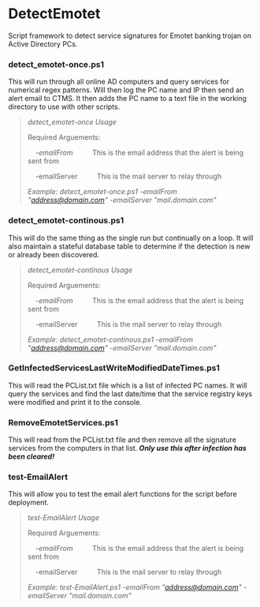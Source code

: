 # DetectEmotet
Script framework to detect service signatures for Emotet banking trojan on Active Directory PCs.

### **detect_emotet-once.ps1**
This will run through all online AD computers and query services for numerical regex patterns. Will then log the PC name and IP then send an alert email to CTMS. It then adds the PC name to a text file in the working directory to use with other scripts.
> _detect_emotet-once Usage_
>
> Required Arguements:
>
> &nbsp;&nbsp;&nbsp;&nbsp;_-emailFrom_ &nbsp;&nbsp;&nbsp;&nbsp;&nbsp;&nbsp;&nbsp;&nbsp;&nbsp;This is the email address that the alert is being sent from
>
> &nbsp;&nbsp;&nbsp;&nbsp;-emailServer &nbsp;&nbsp;&nbsp;&nbsp;&nbsp;&nbsp;&nbsp;&nbsp;&nbsp;This is the mail server to relay through
>
>_Example: detect_emotet-once.ps1 -emailFrom "address@domain.com" -emailServer "mail.domain.com"_

### **detect_emotet-continous.ps1**
This will do the same thing as the single run but continually on a loop. It will also maintain a stateful database table to determine if the detection is new or already been discovered.
> _detect_emotet-continous Usage_
>
> Required Arguements:
>
> &nbsp;&nbsp;&nbsp;&nbsp;_-emailFrom_ &nbsp;&nbsp;&nbsp;&nbsp;&nbsp;&nbsp;&nbsp;&nbsp;&nbsp;This is the email address that the alert is being sent from
>
> &nbsp;&nbsp;&nbsp;&nbsp;-emailServer &nbsp;&nbsp;&nbsp;&nbsp;&nbsp;&nbsp;&nbsp;&nbsp;&nbsp;This is the mail server to relay through
>
>_Example: detect_emotet-continous.ps1 -emailFrom "address@domain.com" -emailServer "mail.domain.com"_

### **GetInfectedServicesLastWriteModifiedDateTimes.ps1**
This will read the PCList.txt file which is a list of infected PC names. It will query the services and find the last date/time that the service registry keys were modified and print it to the console.

### **RemoveEmotetServices.ps1**
This will read from the PCList.txt file and then remove all the signature services from the computers in that list. **_Only use this after infection has been cleared!_**

### **test-EmailAlert**
This will allow you to test the email alert functions for the script before deployment.

> _test-EmailAlert Usage_
>
> Required Arguements:
>
> &nbsp;&nbsp;&nbsp;&nbsp;_-emailFrom_ &nbsp;&nbsp;&nbsp;&nbsp;&nbsp;&nbsp;&nbsp;&nbsp;&nbsp;This is the email address that the alert is being sent from
>
> &nbsp;&nbsp;&nbsp;&nbsp;-emailServer &nbsp;&nbsp;&nbsp;&nbsp;&nbsp;&nbsp;&nbsp;&nbsp;&nbsp;This is the mail server to relay through
>
>_Example: test-EmailAlert.ps1 -emailFrom "address@domain.com" -emailServer "mail.domain.com"_